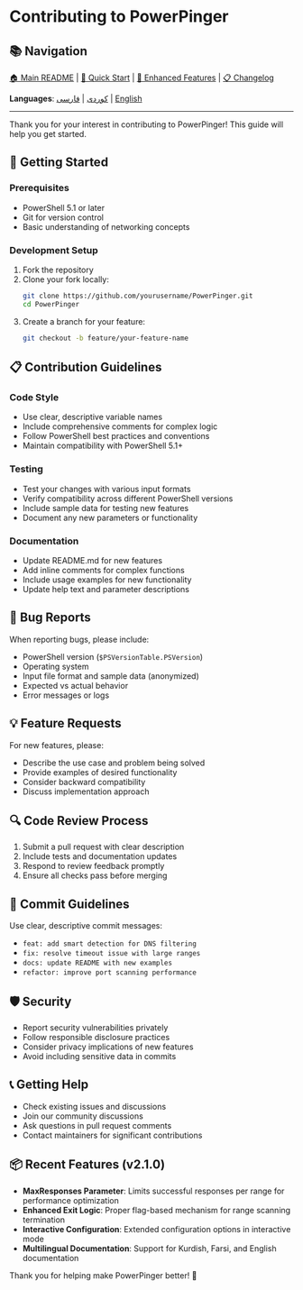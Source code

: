 # Contributing to PowerPinger

## 📚 Navigation
[🏠 Main README](README.md) | [🚀 Quick Start](QUICKSTART.md) | [🔧 Enhanced Features](ENHANCED_FEATURES.md) | [📋 Changelog](CHANGELOG.md)

**Languages**: [کوردی](README_KU.md) | [فارسی](README_FA.md) | [English](README.md)

---

Thank you for your interest in contributing to PowerPinger! This guide will help you get started.

## 🚀 Getting Started

### Prerequisites
- PowerShell 5.1 or later
- Git for version control
- Basic understanding of networking concepts

### Development Setup
1. Fork the repository
2. Clone your fork locally:
   ```bash
   git clone https://github.com/yourusername/PowerPinger.git
   cd PowerPinger
   ```
3. Create a branch for your feature:
   ```bash
   git checkout -b feature/your-feature-name
   ```

## 📋 Contribution Guidelines

### Code Style
- Use clear, descriptive variable names
- Include comprehensive comments for complex logic
- Follow PowerShell best practices and conventions
- Maintain compatibility with PowerShell 5.1+

### Testing
- Test your changes with various input formats
- Verify compatibility across different PowerShell versions
- Include sample data for testing new features
- Document any new parameters or functionality

### Documentation
- Update README.md for new features
- Add inline comments for complex functions
- Include usage examples for new functionality
- Update help text and parameter descriptions

## 🐛 Bug Reports

When reporting bugs, please include:
- PowerShell version (`$PSVersionTable.PSVersion`)
- Operating system
- Input file format and sample data (anonymized)
- Expected vs actual behavior
- Error messages or logs

## 💡 Feature Requests

For new features, please:
- Describe the use case and problem being solved
- Provide examples of desired functionality
- Consider backward compatibility
- Discuss implementation approach

## 🔍 Code Review Process

1. Submit a pull request with clear description
2. Include tests and documentation updates
3. Respond to review feedback promptly
4. Ensure all checks pass before merging

## 📝 Commit Guidelines

Use clear, descriptive commit messages:
- `feat: add smart detection for DNS filtering`
- `fix: resolve timeout issue with large ranges`
- `docs: update README with new examples`
- `refactor: improve port scanning performance`

## 🛡️ Security

- Report security vulnerabilities privately
- Follow responsible disclosure practices
- Consider privacy implications of new features
- Avoid including sensitive data in commits

## 📞 Getting Help

- Check existing issues and discussions
- Join our community discussions
- Ask questions in pull request comments
- Contact maintainers for significant contributions

## 📦 Recent Features (v2.1.0)
- **MaxResponses Parameter**: Limits successful responses per range for performance optimization
- **Enhanced Exit Logic**: Proper flag-based mechanism for range scanning termination
- **Interactive Configuration**: Extended configuration options in interactive mode
- **Multilingual Documentation**: Support for Kurdish, Farsi, and English documentation

Thank you for helping make PowerPinger better! 🎉
